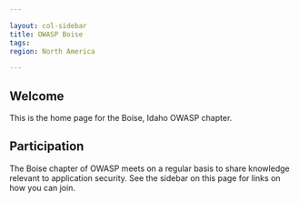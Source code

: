 ```yaml
---

layout: col-sidebar
title: OWASP Boise
tags:
region: North America

---
```


## Welcome
This is the home page for the Boise, Idaho OWASP chapter.

## Participation
The Boise chapter of OWASP meets on a regular basis to share knowledge relevant to application security. See the sidebar on this page for links on how you can join.